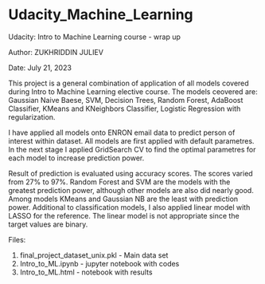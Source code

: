 # Udacity_Machine_Learning
Udacity: Intro to Machine Learning course - wrap up

Author: ZUKHRIDDIN JULIEV

Date: July 21, 2023

This project is a general combination of application of all models covered during Intro to Machine Learning elective course.
The models ceovered are: Gaussian Naive Baese, SVM, Decision Trees, Random Forest, AdaBoost Classifier, KMeans and KNeighbors Classifier, Logistic Regression with regularization.

I have applied all models onto ENRON email data to predict person of interest within dataset. 
All models are first applied with default parametres. In the next stage I applied GridSearch CV to find the optimal parametres for each model to increase prediction power.

Result of prediction is evaluated using accuracy scores. The scores varied from 27% to 97%. Random Forest and SVM are the models with the greatest prediction power, although other models are also did nearly good. Among models KMeans and Gaussian NB are the least with prediction power. 
Additional to classification models, I also applied linear model with LASSO for the reference. The linear model is not appropriate since the target values are binary.

Files:
1. final_project_dataset_unix.pkl - Main data set
2. Intro_to_ML.ipynb - jupyter notebook with codes
3. Intro_to_ML.html - notebook with results
